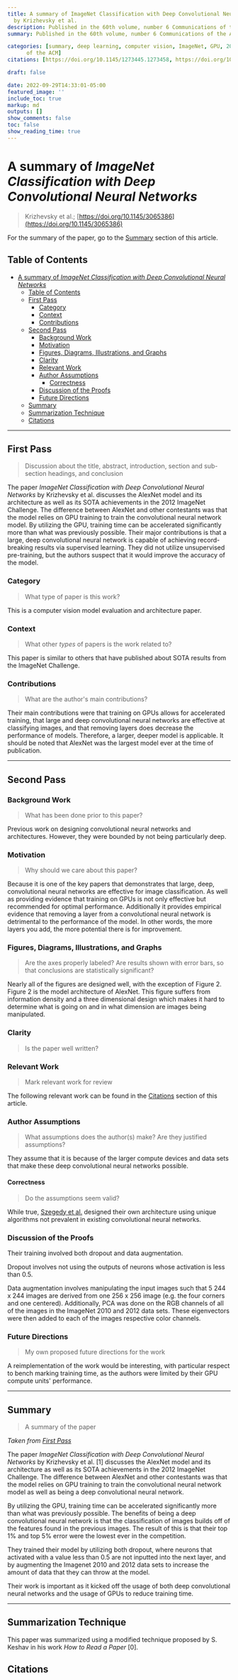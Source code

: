 ```yaml
---
title: A summary of ImageNet Classification with Deep Convolutional Neural Networks
  by Krizhevsky et al.
description: Published in the 60th volume, number 6 Communications of the ACM in 2017
summary: Published in the 60th volume, number 6 Communications of the ACM in 2017

categories: [summary, deep learning, computer vision, ImageNet, GPU, 2017, Communications
      of the ACM]
citations: [https://doi.org/10.1145/1273445.1273458, https://doi.org/10.1145/3065386]

draft: false

date: 2022-09-29T14:33:01-05:00
featured_image: ''
include_toc: true
markup: md
outputs: []
show_comments: false
toc: false
show_reading_time: true
---
```


# A summary of *ImageNet Classification with Deep Convolutional Neural Networks*

> Krizhevsky et al.;
> [https://doi.org/10.1145/3065386](https://doi.org/10.1145/3065386)

For the summary of the paper, go to the [Summary](#summary) section of this
article.

## Table of Contents

- [A summary of *ImageNet Classification with Deep Convolutional Neural Networks*](#a-summary-of-imagenet-classification-with-deep-convolutional-neural-networks)
  - [Table of Contents](#table-of-contents)
  - [First Pass](#first-pass)
    - [Category](#category)
    - [Context](#context)
    - [Contributions](#contributions)
  - [Second Pass](#second-pass)
    - [Background Work](#background-work)
    - [Motivation](#motivation)
    - [Figures, Diagrams, Illustrations, and Graphs](#figures-diagrams-illustrations-and-graphs)
    - [Clarity](#clarity)
    - [Relevant Work](#relevant-work)
    - [Author Assumptions](#author-assumptions)
      - [Correctness](#correctness)
    - [Discussion of the Proofs](#discussion-of-the-proofs)
    - [Future Directions](#future-directions)
  - [Summary](#summary)
  - [Summarization Technique](#summarization-technique)
  - [Citations](#citations)

______________________________________________________________________

## First Pass

> Discussion about the title, abstract, introduction, section and sub-section
> headings, and conclusion

The paper *ImageNet Classification with Deep Convolutional Neural Networks* by
Krizhevsky et al. discusses the AlexNet model and its architecture as well as
its SOTA achievements in the 2012 ImageNet Challenge. The difference between
AlexNet and other contestants was that the model relies on GPU training to train
the convolutional neural network model. By utilizing the GPU, training time can
be accelerated significantly more than what was previously possible. Their major
contributions is that a large, deep convolutional neural network is capable of
achieving record-breaking results via supervised learning. They did not utilize
unsupervised pre-training, but the authors suspect that it would improve the
accuracy of the model.

### Category

> What type of paper is this work?

This is a computer vision model evaluation and architecture paper.

### Context

> What other *types* of papers is the work related to?

This paper is similar to others that have published about SOTA results from the
ImageNet Challenge.

### Contributions

> What are the author's main contributions?

Their main contributions were that training on GPUs allows for accelerated
training, that large and deep convolutional neural networks are effective at
classifying images, and that removing layers does decrease the performance of
models. Therefore, a larger, deeper model is applicable. It should be noted that
AlexNet was the largest model ever at the time of publication.

______________________________________________________________________

## Second Pass

### Background Work

> What has been done prior to this paper?

Previous work on designing convolutional neural networks and architectures.
However, they were bounded by not being particularly deep.

### Motivation

> Why should we care about this paper?

Because it is one of the key papers that demonstrates that large, deep,
convolutional neural networks are effective for image classification. As well as
providing evidence that training on GPUs is not only effective but recommended
for optimal performance. Additionally it provides empirical evidence that
removing a layer from a convolutional neural network is detrimental to the
performance of the model. In other words, the more layers you add, the more
potential there is for improvement.

### Figures, Diagrams, Illustrations, and Graphs

> Are the axes properly labeled? Are results shown with error bars, so that
> conclusions are statistically significant?

Nearly all of the figures are designed well, with the exception of Figure 2.
Figure 2 is the model architecture of AlexNet. This figure suffers from
information density and a three dimensional design which makes it hard to
determine what is going on and in what dimension are images being manipulated.

### Clarity

> Is the paper well written?

### Relevant Work

> Mark relevant work for review

The following relevant work can be found in the [Citations](#citations) section
of this article.

### Author Assumptions

> What assumptions does the author(s) make? Are they justified assumptions?

They assume that it is because of the larger compute devices and data sets that
make these deep convolutional neural networks possible.

#### Correctness

> Do the assumptions seem valid?

While true, [Szegedy et al.](going-deeper-with-convolutions.md) designed their
own architecture using unique algorithms not prevalent in existing convolutional
neural networks.

### Discussion of the Proofs

Their training involved both dropout and data augmentation.

Dropout involves not using the outputs of neurons whose activation is less than
0.5.

Data augmentation involves manipulating the input images such that 5 244 x 244
images are derived from one 256 x 256 image (e.g. the four corners and one
centered). Additionally, PCA was done on the RGB channels of all of the images
in the ImageNet 2010 and 2012 data sets. These eigenvectors were then added to
each of the images respective color channels.

### Future Directions

> My own proposed future directions for the work

A reimplementation of the work would be interesting, with particular respect to
bench marking training time, as the authors were limited by their GPU compute
units' performance.

______________________________________________________________________

## Summary

> A summary of the paper

*Taken from [First Pass](#first-pass)*

The paper *ImageNet Classification with Deep Convolutional Neural Networks* by
Krizhevsky et al. \[1\] discusses the AlexNet model and its architecture as well
as its SOTA achievements in the 2012 ImageNet Challenge. The difference between
AlexNet and other contestants was that the model relies on GPU training to train
the convolutional neural network model as well as being a deep convolutional
neural network.

By utilizing the GPU, training time can be accelerated significantly more than
what was previously possible. The benefits of being a deep convolutional neural
network is that the classification of images builds off of the features found in
the previous images. The result of this is that their top 1% and top 5% error
were the lowest ever in the competition.

They trained their model by utilizing both dropout, where neurons that activated
with a value less than 0.5 are not inputted into the next layer, and by
augmenting the Imagenet 2010 and 2012 data sets to increase the amount of data
that they can throw at the model.

Their work is important as it kicked off the usage of both deep convolutional
neural networks and the usage of GPUs to reduce training time.

______________________________________________________________________

## Summarization Technique

This paper was summarized using a modified technique proposed by S. Keshav in
his work *How to Read a Paper* \[0\].

## Citations
